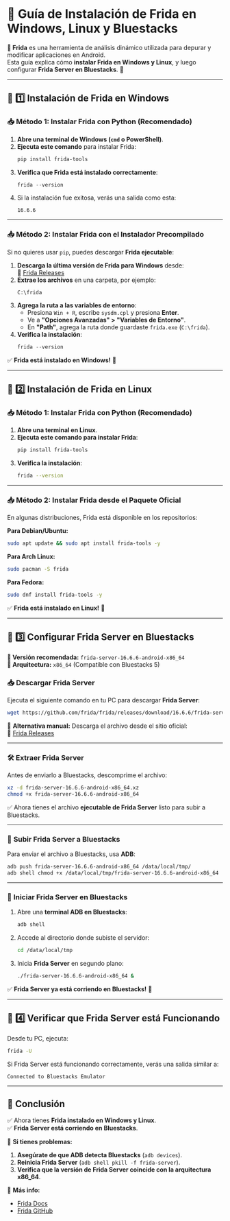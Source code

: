 # 📜 Guía de Instalación de Frida en Windows, Linux y Bluestacks

**📌 Frida** es una herramienta de análisis dinámico utilizada para depurar y modificar aplicaciones en Android.  
Esta guía explica cómo **instalar Frida en Windows y Linux**, y luego configurar **Frida Server en Bluestacks**. 🚀  

---

## 🔹 1️⃣ Instalación de Frida en Windows  

### 📥 **Método 1: Instalar Frida con Python (Recomendado)**  
1. **Abre una terminal de Windows (`cmd` o PowerShell)**.  
2. **Ejecuta este comando** para instalar Frida:  
   ```powershell
   pip install frida-tools
   ```
3. **Verifica que Frida está instalado correctamente**:  
   ```powershell
   frida --version
   ```
4. Si la instalación fue exitosa, verás una salida como esta:  
   ```
   16.6.6
   ```

---

### 📥 **Método 2: Instalar Frida con el Instalador Precompilado**
Si no quieres usar `pip`, puedes descargar **Frida ejecutable**:  

1. **Descarga la última versión de Frida para Windows** desde:  
   🔗 [Frida Releases](https://github.com/frida/frida/releases)  
2. **Extrae los archivos** en una carpeta, por ejemplo:  
   ```
   C:\frida
   ```
3. **Agrega la ruta a las variables de entorno**:
   - Presiona `Win + R`, escribe `sysdm.cpl` y presiona **Enter**.
   - Ve a **"Opciones Avanzadas" > "Variables de Entorno"**.
   - En **"Path"**, agrega la ruta donde guardaste `frida.exe` (`C:\frida`).
4. **Verifica la instalación**:  
   ```powershell
   frida --version
   ```

✅ **Frida está instalado en Windows!** 🎉  

---

## 🔹 2️⃣ Instalación de Frida en Linux  

### 📥 **Método 1: Instalar Frida con Python (Recomendado)**  
1. **Abre una terminal en Linux**.  
2. **Ejecuta este comando para instalar Frida**:  
   ```bash
   pip install frida-tools
   ```
3. **Verifica la instalación**:  
   ```bash
   frida --version
   ```

---

### 📥 **Método 2: Instalar Frida desde el Paquete Oficial**
En algunas distribuciones, Frida está disponible en los repositorios:

**Para Debian/Ubuntu:**  
```bash
sudo apt update && sudo apt install frida-tools -y
```

**Para Arch Linux:**  
```bash
sudo pacman -S frida
```

**Para Fedora:**  
```bash
sudo dnf install frida-tools -y
```

✅ **Frida está instalado en Linux!** 🎉  

---

## 🔹 3️⃣ Configurar Frida Server en Bluestacks  

**🔹 Versión recomendada:** `frida-server-16.6.6-android-x86_64`  
**🔹 Arquitectura:** `x86_64` (Compatible con Bluestacks 5)  

### 📥 **Descargar Frida Server**  

Ejecuta el siguiente comando en tu PC para descargar **Frida Server**:  
```bash
wget https://github.com/frida/frida/releases/download/16.6.6/frida-server-16.6.6-android-x86_64.xz
```

📌 **Alternativa manual:** Descarga el archivo desde el sitio oficial:  
🔗 [Frida Releases](https://github.com/frida/frida/releases)

---

### 🛠 **Extraer Frida Server**  

Antes de enviarlo a Bluestacks, descomprime el archivo:  
```bash
xz -d frida-server-16.6.6-android-x86_64.xz
chmod +x frida-server-16.6.6-android-x86_64
```

✅ Ahora tienes el archivo **ejecutable de Frida Server** listo para subir a Bluestacks.  

---

### 🔹 **Subir Frida Server a Bluestacks**  

Para enviar el archivo a Bluestacks, usa **ADB**:  
```bash
adb push frida-server-16.6.6-android-x86_64 /data/local/tmp/
adb shell chmod +x /data/local/tmp/frida-server-16.6.6-android-x86_64
```

---

### 🚀 **Iniciar Frida Server en Bluestacks**  

1. Abre una **terminal ADB en Bluestacks**:  
   ```bash
   adb shell
   ```

2. Accede al directorio donde subiste el servidor:  
   ```bash
   cd /data/local/tmp
   ```

3. Inicia **Frida Server** en segundo plano:  
   ```bash
   ./frida-server-16.6.6-android-x86_64 &
   ```

✅ **Frida Server ya está corriendo en Bluestacks!** 🎉  

---

## 🔹 4️⃣ Verificar que Frida Server está Funcionando  

Desde tu PC, ejecuta:  
```bash
frida -U
```

Si Frida Server está funcionando correctamente, verás una salida similar a:  
```
Connected to Bluestacks Emulator
```

---

## 🚀 Conclusión  

✅ Ahora tienes **Frida instalado en Windows y Linux**.  
✅ **Frida Server está corriendo en Bluestacks**.  

📌 **Si tienes problemas:**  
1. **Asegúrate de que ADB detecta Bluestacks** (`adb devices`).  
2. **Reinicia Frida Server** (`adb shell pkill -f frida-server`).  
3. **Verifica que la versión de Frida Server coincide con la arquitectura x86_64**.  

🔗 **Más info:**  
- [Frida Docs](https://frida.re/)  
- [Frida GitHub](https://github.com/frida/frida)  
